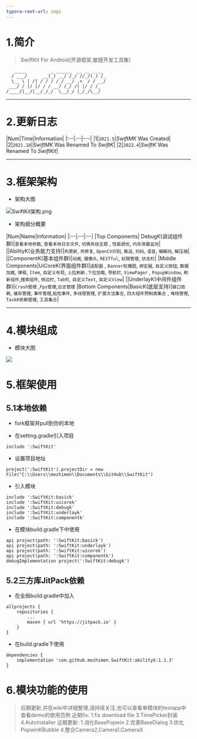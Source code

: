 ```yaml
---
typora-root-url: imgs
---
```


# 1.简介

> SwiftKit For Android(开源框架,敏捷开发工具集)

```
   _____         _ ______  __ __ _ __ 
  / ___/      __(_) __/ /_/ //_/(_) /_
  \__ \ | /| / / / /_/ __/ ,<  / / __/
 ___/ / |/ |/ / / __/ /_/ /| |/ / /_  
/____/|__/|__/_/_/  \__/_/ |_/_/\__/  
```

***

# 2.更新日志

|Num|Time|Information| |:--|:--|---| |1|`2021.5`|*SwiftMK* Was Created| |2|`2021.10`|*SwiftMK* Was
Renamed To *SwiftK*| |2|`2022.4`|*SwiftK* Was Renamed To *SwiftKit*|

***

# 3.框架架构

- 架构大图

![SwiftKit架构.png](https://github.com/mozhimen/SwiftKit/blob/master/imgs/SwiftKit%E6%9E%B6%E6%9E%84.png)

- 架构细分概要

|Num|Name|Information| |:--|:--|:--| |Top Components| DebugK(调试组件群)|`查看本地参数`, `查看本地日志文件`, `切换系统主题`
, `性能调优`, `内存泄露监测`| ||AbilityK(业务能力支持)|`热更新`, `热修复`, `OpenCV识别`, `推送`, `扫码`, `语音`, `编解码`, `解压缩`|
||ComponentK(基本组件群)|`动画`, `摄像头`, `RESTful`, `权限管理`, `状态栏`| |Middle Components|UiCoreK(界面组件群)|`适配器`
, `Banner轮播图`, `绑定器`, `自定义按钮`, `数据加载`, `弹框`, `Item`, `自定义布局`, `上拉刷新,下拉加载`, `导航栏`, `ViewPager`
, `PopupWindow`, `刷新组件`,`搜索组件`, `侧边栏`, `Tab栏`, `自定义Text`, `自定义View`| ||UnderlayK(中间件组件群)|`Crash管理`
,`Fps管理`,`日志管理`
|Bottom Components|BasicK(底层支持)|`接口依赖`, `缓存管理`, `事件管理`,`粘性事件`, `多线程管理`, `扩展方法集合`, `四大组件预制类集合`
, `堆栈管理`, `TaskK依赖管理`, `工具集合`|
***

# 4.模块组成

- 模块大图

![](https://github.com/mozhimen/SwiftKit/blob/master/imgs/modules.png)

# 5.框架使用

## 5.1本地依赖

- fork框架并pull到你的本地

- 在setting.gradle引入项目

```
include ':SwiftKit'
```

- 设置项目地址

```
project(':SwiftKit').projectDir = new File("C:\\Users\\mozhimen\\Documents\\GitHub\\SwiftKit")
```

- 引入模块

```
include ':SwiftKit:basick'
include ':SwiftKit:uicorek'
include ':SwiftKit:debugk'
include ':SwiftKit:underlayk'
include ':SwiftKit:componentk'
```

- 在模块build.gradle下中使用

```
api project(path: ':SwiftKit:basick')
api project(path: ':SwiftKit:underlayk')
api project(path: ':SwiftKit:uicorek')
api project(path: ':SwiftKit:componentk')
debugImplementation project(':SwiftKit:debugk')
```

## 5.2三方库JitPack依赖

- 在全局build.gradle中加入

```
allprojects {
	repositories {
		...
		maven { url 'https://jitpack.io' }
	}
}
```

- 在build.gradle下使用

```
dependencies {
	implementation 'com.github.mozhimen.SwiftKit:abilityk:1.1.3'
}
```

# 6.模块功能的使用

> 后期更新,并在wiki中详细整理,请持续关注,也可以查看单模块的testapp中查看demo的使用范例
> 近期fix: 1.fix download file
> 3.TimePicker封装
> 4.AutoInstaller
> 近期更新: 1.消化BasePopwin
> 2.完善BaseDialog
> 3.优化PopwinKBubble
> 4.整合Camera2,Camera1,CameraX
